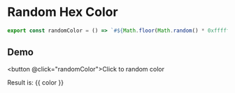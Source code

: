 # Random Hex Color

```js
export const randomColor = () => `#${Math.floor(Math.random() * 0xffffff).toString(16)}`;

```

<script setup>
import { ref } from 'vue'
const color = ref('#000000')
const randomColor = () => {
  color.value = `#${Math.floor(Math.random() * 0xffffff).toString(16)}`
};
</script>


## Demo

<button @click="randomColor">Click to random color</button>

<p>Result is: {{ color }}</p>
<div :style="{ background: color, width: '50px', height: '50px' }"></div>
